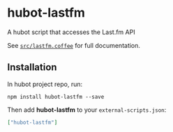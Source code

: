 # hubot-lastfm

A hubot script that accesses the Last.fm API

See [`src/lastfm.coffee`](src/lastfm.coffee) for full documentation.

## Installation

In hubot project repo, run:

`npm install hubot-lastfm --save`

Then add **hubot-lastfm** to your `external-scripts.json`:

```json
["hubot-lastfm"]
```
